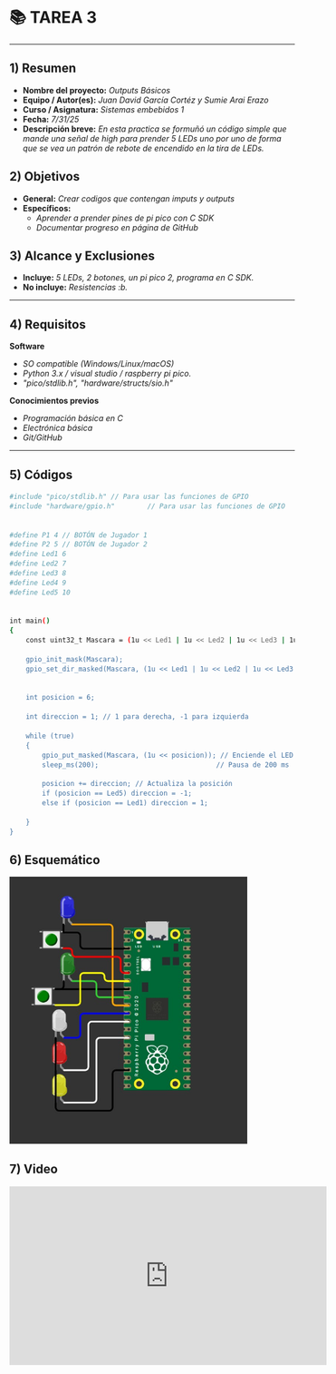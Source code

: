 # 📚 TAREA 3

---

## 1) Resumen

- **Nombre del proyecto:** _Outputs Básicos_  
- **Equipo / Autor(es):** _Juan David García Cortéz y Sumie Arai Erazo_  
- **Curso / Asignatura:** _Sistemas embebidos 1_  
- **Fecha:** _7/31/25_  
- **Descripción breve:** _En esta practica se formuñó un código simple que mande una señal de high para prender 5 LEDs uno por uno de forma que se vea un patrón de rebote de encendido en la tira de LEDs._



## 2) Objetivos

- **General:** _Crear codigos que contengan imputs y outputs_
- **Específicos:**
  - _Aprender a prender pines de pi pico con C SDK_
  - _Documentar progreso en página de GitHub_

## 3) Alcance y Exclusiones

- **Incluye:** _5 LEDs, 2 botones, un pi pico 2, programa en C SDK._
- **No incluye:** _Resistencias :b._

---

## 4) Requisitos

**Software**
- _SO compatible (Windows/Linux/macOS)_
- _Python 3.x / visual studio / raspberry pi pico._
- _"pico/stdlib.h", "hardware/structs/sio.h"_

**Conocimientos previos**
- _Programación básica en C_
- _Electrónica básica_
- _Git/GitHub_

---

## 5) Códigos

```bash
#include "pico/stdlib.h" // Para usar las funciones de GPIO
#include "hardware/gpio.h"        // Para usar las funciones de GPIO


#define P1 4 // BOTÓN de Jugador 1
#define P2 5 // BOTÓN de Jugador 2
#define Led1 6
#define Led2 7
#define Led3 8
#define Led4 9
#define Led5 10


int main()
{
    const uint32_t Mascara = (1u << Led1 | 1u << Led2 | 1u << Led3 | 1u << Led4 | 1u << Led5);

    gpio_init_mask(Mascara);                                                                                                                 // Inicializa los pines
    gpio_set_dir_masked(Mascara, (1u << Led1 | 1u << Led2 | 1u << Led3 | 1u << Led4 | 1u << Led5)); // Configura los pines como salida
    

    int posicion = 6;

    int direccion = 1; // 1 para derecha, -1 para izquierda

    while (true)
    {
        gpio_put_masked(Mascara, (1u << posicion)); // Enciende el LED en la posición actual
        sleep_ms(200);                             // Pausa de 200 ms

        posicion += direccion; // Actualiza la posición
        if (posicion == Led5) direccion = -1;
        else if (posicion == Led1) direccion = 1;

    }
}


```



## 6) Esquemático


<img src="recursos\imgs\ESQtarea3.jpg" alt="esquematico 1" width="420">


## 7) Video


<iframe width="560" height="315" 
        src="https://youtube.com/shorts/daY4RG9xRPI?feature=share" 
        title="Barrido LEDs" 
        frameborder="0" 
        allow="accelerometer; autoplay; clipboard-write; encrypted-media; gyroscope; picture-in-picture" 
        allowfullscreen>
</iframe>
